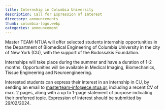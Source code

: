 ```yaml
---
title: Internship in Columbia University
description: Call for Expression of Interest
directory: announcements
thumb: columbia-logo.webp
categories: announcement
---
```

Master TEAM-NTUA will offer selected students internship opportunities in the Department of Biomedical Engineering of Columbia University in the city of New York (CU), with the support of the Bodossakis Foundation. 

Internships will take place during the summer and have a duration of 1-2 months. 
Opportunities will be available in Medical Imaging, Biomechanics, Tissue Engineering and Neuroengineering. 

Interested students can express their interest in an internship in CU, by sending an email to masterteam-info@ece.ntua.gr, including a recent CV of max. 2 pages, along with a up to 1-page statement of purpose indicating their preferred topic. 
Expression of interest should be submitted by 29/02/2024. 
